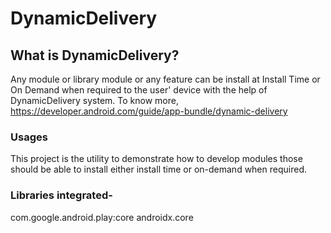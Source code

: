 # DynamicDelivery

## What is DynamicDelivery?
Any module or library module or any feature can be install at Install Time or On Demand when required to the user' device with the help of DynamicDelivery system.
To know more,
https://developer.android.com/guide/app-bundle/dynamic-delivery

### Usages
This project is the utility to demonstrate how to develop modules those should be able to install either install time or on-demand when required.

### Libraries integrated-
com.google.android.play:core
androidx.core

